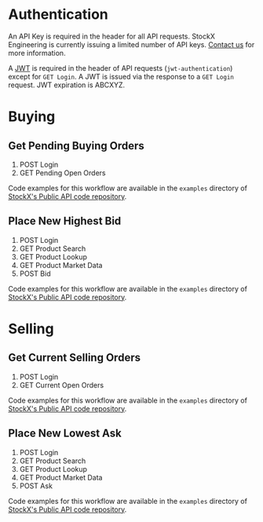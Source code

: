 # Authentication

An API Key is required in the header for all API requests. StockX Engineering is currently issuing a limited number of API keys. [Contact us](https://developers.stockx.com/) for more information.

A [JWT](https://jwt.io/introduction/) is required in the header of API requests (`jwt-authentication`) except for `GET Login`. A JWT is issued via the response to a `GET Login` request. JWT expiration is ABCXYZ.

# Buying

## Get Pending Buying Orders

1. POST Login
2. GET Pending Open Orders

Code examples for this workflow are available in the `examples` directory of [StockX's Public API code repository](https://github.com/stockx/PublicAPI/).

## Place New Highest Bid

1. POST Login
2. GET Product Search
3. GET Product Lookup
4. GET Product Market Data
5. POST Bid

Code examples for this workflow are available in the `examples` directory of [StockX's Public API code repository](https://github.com/stockx/PublicAPI/).

# Selling

## Get Current Selling Orders

1. POST Login
2. GET Current Open Orders

Code examples for this workflow are available in the `examples` directory of [StockX's Public API code repository](https://github.com/stockx/PublicAPI/).

## Place New Lowest Ask

1. POST Login
2. GET Product Search
3. GET Product Lookup
4. GET Product Market Data
5. POST Ask

Code examples for this workflow are available in the `examples` directory of [StockX's Public API code repository](https://github.com/stockx/PublicAPI/).
